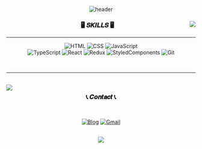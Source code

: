 <div align="center">
  
![header](https://capsule-render.vercel.app/api?type=waving&color=auto&height=300&section=header&text=HANSOL%20KIM&fontSize=90&animation=fadeIn&fontAlignY=38&desc=FE%20Dev.%20interested%20in%20efficiency,%20clean%20code,%20UX&descAlignY=52&descAlign=58)

</div>


<div align="center">

<img align="right" src="https://github-readme-stats.vercel.app/api/top-langs/?username=hansololiviakim&theme=dracula&exclude_repo=Computer-Science-Engineering&layout=compact&langs_count=10"/>

### 🖥️ 𝑺𝑲𝑰𝑳𝑳𝑺 🖥️ 
  
---

![HTML](https://img.shields.io/badge/HTML-E34F26?style=for-the-badge&logo=HTML5&logoColor=white)
![CSS](https://img.shields.io/badge/CSS-1572B6?style=for-the-badge&logo=CSS3&logoColor=white)
![JavaScript](https://img.shields.io/badge/JavaScript-F7DF1E?style=for-the-badge&logo=JavaScript&logoColor=white)  
![TypeScript](https://img.shields.io/badge/TypeScript-006FED?style=for-the-badge&logo=TypeScript&logoColor=white)
![React](https://img.shields.io/badge/React-18BCEE?style=for-the-badge&logo=React&logoColor=white)
![Redux](https://img.shields.io/badge/Redux-764ABC?style=for-the-badge&logo=Redux&logoColor=white)
![StyledComponents](https://img.shields.io/badge/styledcomponents-DB7093?style=for-the-badge&logo=styledcomponents&logoColor=white)
![Git](https://img.shields.io/badge/-Git-181717?style=for-the-badge&logo=git)


<br/>

---

<br/>

<img align="left" src="https://github-readme-stats.vercel.app/api?username=hansololiviakim&show_icons=true&theme=dracula&hide="/>

</div>


<div align="center">
  
### 📞 𝑪𝒐𝒏𝒕𝒂𝒄𝒕 📞
  
<br/>

[![Blog](https://img.shields.io/badge/-Tistory-6A6B6D?style=for-the-badge&logo=Tistory&logoColor=white)](https://oliviakim.tistory.com/)
[![Gmail](https://img.shields.io/badge/-Gmail-FF0000?style=for-the-badge&logo=gmail&logoColor=white)](mailto:dev.hansolkim@gmail.com)

<br/>

<img src="https://komarev.com/ghpvc/?username=hansololiviakim&&style=flat&color=lightgrey" align="center" />

</div>
